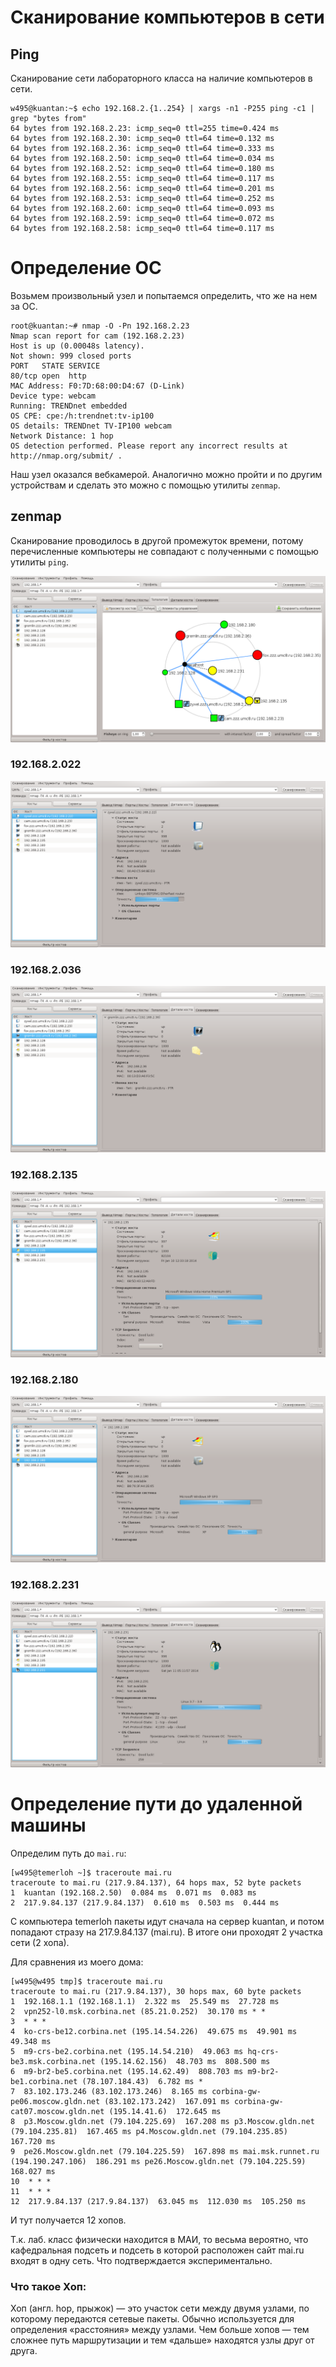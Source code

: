 

# Сканирование компьютеров в сети

## Ping

Сканирование сети лабораторного класса на наличие компьютеров в сети.

    w495@kuantan:~$ echo 192.168.2.{1..254} | xargs -n1 -P255 ping -c1 | grep "bytes from"
    64 bytes from 192.168.2.23: icmp_seq=0 ttl=255 time=0.424 ms
    64 bytes from 192.168.2.30: icmp_seq=0 ttl=64 time=0.132 ms
    64 bytes from 192.168.2.36: icmp_seq=0 ttl=64 time=0.333 ms
    64 bytes from 192.168.2.50: icmp_seq=0 ttl=64 time=0.034 ms
    64 bytes from 192.168.2.52: icmp_seq=0 ttl=64 time=0.180 ms
    64 bytes from 192.168.2.55: icmp_seq=0 ttl=64 time=0.117 ms
    64 bytes from 192.168.2.56: icmp_seq=0 ttl=64 time=0.201 ms
    64 bytes from 192.168.2.53: icmp_seq=0 ttl=64 time=0.252 ms
    64 bytes from 192.168.2.60: icmp_seq=0 ttl=64 time=0.093 ms
    64 bytes from 192.168.2.59: icmp_seq=0 ttl=64 time=0.072 ms
    64 bytes from 192.168.2.58: icmp_seq=0 ttl=64 time=0.117 ms


# Определение ОС

Возьмем произвольный узел и попытаемся определить, что же на нем за ОС.

    root@kuantan:~# nmap -O -Pn 192.168.2.23
    Nmap scan report for cam (192.168.2.23)
    Host is up (0.00048s latency).
    Not shown: 999 closed ports
    PORT   STATE SERVICE
    80/tcp open  http
    MAC Address: F0:7D:68:00:D4:67 (D-Link)
    Device type: webcam
    Running: TRENDnet embedded
    OS CPE: cpe:/h:trendnet:tv-ip100
    OS details: TRENDnet TV-IP100 webcam
    Network Distance: 1 hop
    OS detection performed. Please report any incorrect results at http://nmap.org/submit/ .

Наш узел оказался вебкамерой. Аналогично можно пройти
и по другим устройствам и сделать это можно с помощью утилиты `zenmap`.

## zenmap

Сканирование проводилось в другой промежуток времени, 
потому перечисленные компьютеры не совпадают с полученными 
с помощью утилиты `ping`.


![zenmap-zzznet-ltopo-scr.png](images/zenmap-zzznet-ltopo-scr.png "zenmap-zzznet-ltopo-scr.png")


### 192.168.2.022

![zenmap-zzznet-host-192.168.2.022.png](images/zenmap-zzznet-host-192.168.2.022.png "zenmap-zzznet-host-192.168.2.022.png")

### 192.168.2.036

![zenmap-zzznet-host-192.168.2.036.png](images/zenmap-zzznet-host-192.168.2.036.png "zenmap-zzznet-host-192.168.2.036.png")

### 192.168.2.135

![zenmap-zzznet-host-192.168.2.135.png](images/zenmap-zzznet-host-192.168.2.135.png "zenmap-zzznet-host-192.168.2.135.png")

### 192.168.2.180

![zenmap-zzznet-host-192.168.2.180.png](images/zenmap-zzznet-host-192.168.2.180.png "zenmap-zzznet-host-192.168.2.180.png")

### 192.168.2.231

![zenmap-zzznet-host-192.168.2.231.png](images/zenmap-zzznet-host-192.168.2.231.png "zenmap-zzznet-host-192.168.2.231.png")


# Определение пути до удаленной машины

Определим путь до `mai.ru`:

    [w495@temerloh ~]$ traceroute mai.ru
    traceroute to mai.ru (217.9.84.137), 64 hops max, 52 byte packets
    1  kuantan (192.168.2.50)  0.084 ms  0.071 ms  0.083 ms
    2  217.9.84.137 (217.9.84.137)  0.610 ms  0.503 ms  0.444 ms

С компьютера temerloh пакеты идут сначала на сервер kuantan, 
и потом попадают стразу на 217.9.84.137 (mai.ru).
В итоге они проходят 2 участка сети (2 хопа).

Для сравнения из моего дома:

    [w495@w495 tmp]$ traceroute mai.ru
    traceroute to mai.ru (217.9.84.137), 30 hops max, 60 byte packets
    1  192.168.1.1 (192.168.1.1)  2.322 ms  25.549 ms  27.728 ms
    2  vpn252-l0.msk.corbina.net (85.21.0.252)  30.170 ms * *
    3  * * *
    4  ko-crs-be12.corbina.net (195.14.54.226)  49.675 ms  49.901 ms 49.348 ms
    5  m9-crs-be2.corbina.net (195.14.54.210)  49.063 ms hq-crs-be3.msk.corbina.net (195.14.62.156)  48.703 ms  808.500 ms
    6  m9-br2-be5.corbina.net (195.14.62.49)  808.703 ms m9-br2-be1.corbina.net (78.107.184.43)  6.782 ms *
    7  83.102.173.246 (83.102.173.246)  8.165 ms corbina-gw-pe06.moscow.gldn.net (83.102.173.242)  167.091 ms corbina-gw-cat07.moscow.gldn.net (195.14.41.6)  172.645 ms
    8  p3.Moscow.gldn.net (79.104.225.69)  167.208 ms p3.Moscow.gldn.net (79.104.235.81)  167.465 ms p4.Moscow.gldn.net (79.104.235.85)  167.720 ms
    9  pe26.Moscow.gldn.net (79.104.225.59)  167.898 ms mai.msk.runnet.ru (194.190.247.106)  186.291 ms pe26.Moscow.gldn.net (79.104.225.59) 168.027 ms
    10  * * *
    11  * * *
    12  217.9.84.137 (217.9.84.137)  63.045 ms  112.030 ms  105.250 ms

И тут получается 12 хопов.

Т.к. лаб. класс физически находится в МАИ, то весьма вероятно,
что кафедральная подсеть и подсеть в которой расположен сайт mai.ru
входят в одну сеть. Что подтверждается экспериментально.

### Что такое Хоп:

Хоп (англ. hop, прыжок) — это участок сети между двумя узлами, 
по которому передаются сетевые пакеты. 
Обычно используется для определения «расстояния» между узлами. 
Чем больше хопов — тем сложнее путь маршрутизации 
и тем «дальше» находятся узлы друг от друга.
